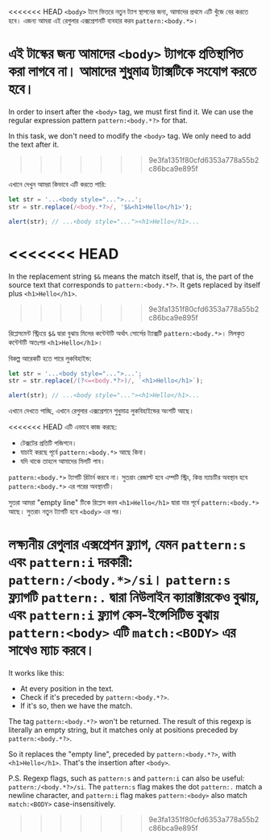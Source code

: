 <<<<<<< HEAD
`<body>` ট্যাগ ভিতরে নতুন ট্যাগ স্থাপনের জন্য, আমাদের প্রথমে এটি খুঁজে বের করতে হবে। এজন্য আমরা এই রেগুলার এক্সপ্রেশনটি ব্যবহার করব `pattern:<body.*>`।

এই টাস্কের জন্য আমাদের `<body>` ট্যাগকে প্রতিস্থাপিত করা লাগবে না। আমাদের শুধুমাত্র ট্যাক্সটিকে সংযোগ করতে হবে।
=======
In order to insert after the `<body>` tag, we must first find it. We can use the regular expression pattern `pattern:<body.*?>` for that.

In this task, we don't need to modify the `<body>` tag. We only need to add the text after it.
>>>>>>> 9e3fa1351f80cfd6353a778a55b2c86bca9e895f

এখানে দেখুন আমরা কিভাবে এটি করতে পারি:

```js run
let str = '...<body style="...">...';
str = str.replace(/<body.*?>/, '$&<h1>Hello</h1>');

alert(str); // ...<body style="..."><h1>Hello</h1>...
```

<<<<<<< HEAD
=======
In the replacement string `$&` means the match itself, that is, the part of the source text that corresponds to `pattern:<body.*?>`. It gets replaced by itself plus `<h1>Hello</h1>`.
>>>>>>> 9e3fa1351f80cfd6353a778a55b2c86bca9e895f

রিপ্লেসমেন্ট স্ট্রিংয়ে `$&` দ্বারা বুঝায় মিলের কন্টেন্টটি অর্থাৎ সোর্সের ট্যাক্সটি `pattern:<body.*>`। মিলকৃত কন্টেন্টটি অতঃপর `<h1>Hello</h1>`।

বিকল্প আরেকটি হতে পারে লুকবিহাইন্ড:

```js run
let str = '...<body style="...">...';
str = str.replace(/(?<=<body.*?>)/, `<h1>Hello</h1>`);

alert(str); // ...<body style="..."><h1>Hello</h1>...
```

এখানে দেখতে পাচ্ছি, এখানে রেগুলার এক্সপ্রেশনে শুধুমাত্র লুকবিহাইন্ডের অংশটি আছে।

<<<<<<< HEAD
এটি এভাবে কাজ করছে:
- টেক্সটের প্রতিটি পজিশনে।
- যাচাই করছে পূর্বে `pattern:<body.*>` আছে কিনা।
- যদি থাকে তাহলে আমাদের মিলটি পাব।

`pattern:<body.*>` ট্যাগটি রিটার্ন করবে না। সুতরাং রেজাল্ট হবে এম্পটি স্ট্রিং, কিন্ত ম্যাচটির অবস্থান হবে `pattern:<body.*>` এর পরের অবস্থানটি।

সুতরা আমরা "empty line" টিকে রিপ্লেস করব  `<h1>Hello</h1>` দ্বারা যার পূর্বে `pattern:<body.*>` আছে। সুতরাং নতুন ট্যাগটি হবে `<body>` এর পর।

লক্ষ্যনীয় রেগুলার এক্সপ্রেশন ফ্ল্যাগ, যেমন `pattern:s` এবং `pattern:i` দরকারী: `pattern:/<body.*>/si`। `pattern:s` ফ্ল্যাগটি `pattern:.` দ্বারা নিউলাইন ক্যারাক্টারকেও বুঝায়, এবং `pattern:i` ফ্ল্যাগ কেস-ইন্সেসিটিভ বুঝায় `pattern:<body>` এটি `match:<BODY>` এর সাথেও ম্যাচ করবে।
=======
It works like this:
- At every position in the text.
- Check if it's preceded by `pattern:<body.*?>`.
- If it's so, then we have the match.

The tag `pattern:<body.*?>` won't be returned. The result of this regexp is literally an empty string, but it matches only at positions preceded by `pattern:<body.*?>`.

So it replaces the "empty line", preceded by `pattern:<body.*?>`, with `<h1>Hello</h1>`. That's the insertion after `<body>`.

P.S. Regexp flags, such as `pattern:s` and `pattern:i` can also be useful: `pattern:/<body.*?>/si`. The `pattern:s` flag makes the dot `pattern:.` match a newline character, and `pattern:i` flag makes `pattern:<body>` also match `match:<BODY>` case-insensitively.
>>>>>>> 9e3fa1351f80cfd6353a778a55b2c86bca9e895f
